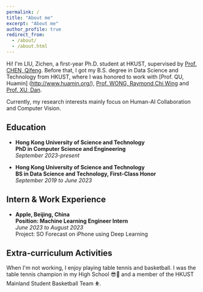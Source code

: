 ```yaml
---
permalink: /
title: "About me"
excerpt: "About me"
author_profile: true
redirect_from: 
  - /about/
  - /about.html
---
```


Hi! I'm LIU, Zichen, a first-year Ph.D. student at HKUST, supervised by [Prof. CHEN, Qifeng](https://cqf.io/). Before that, I got my B.S. degree in Data Science and Technology from HKUST, where I was honored to work with [Prof. QU, Huamin] (http://www.huamin.org/), [Prof. WONG, Raymond Chi Wing](https://www.cse.ust.hk/~raywong/) and [Prof. XU, Dan](https://www.danxurgb.net/).

Currently, my research interests mainly focus on Human-AI Collaboration and Computer Vision.

Education
-----
* **Hong Kong University of Science and Technology**  
**PhD in Computer Science and Engineering**  
*September 2023-present*
  
* **Hong Kong University of Science and Technology**    
**BS in Data Science and Technology, First-Class Honor**     
*September 2019 to June 2023*  

Intern & Work Experience
----
* **Apple, Beijing, China** \
**Position: Machine Learning Engineer Intern** \
*June 2023 to August 2023* \
Project: SO Forecast on iPhone using Deep Learning
 
Extra-curriculum Activities
----
When I'm not working, I enjoy playing table tennis and basketball. I was the table tennis champion in my High School 😎🏓 and a member of the HKUST Mainland Student Basketball Team ⛹️.
